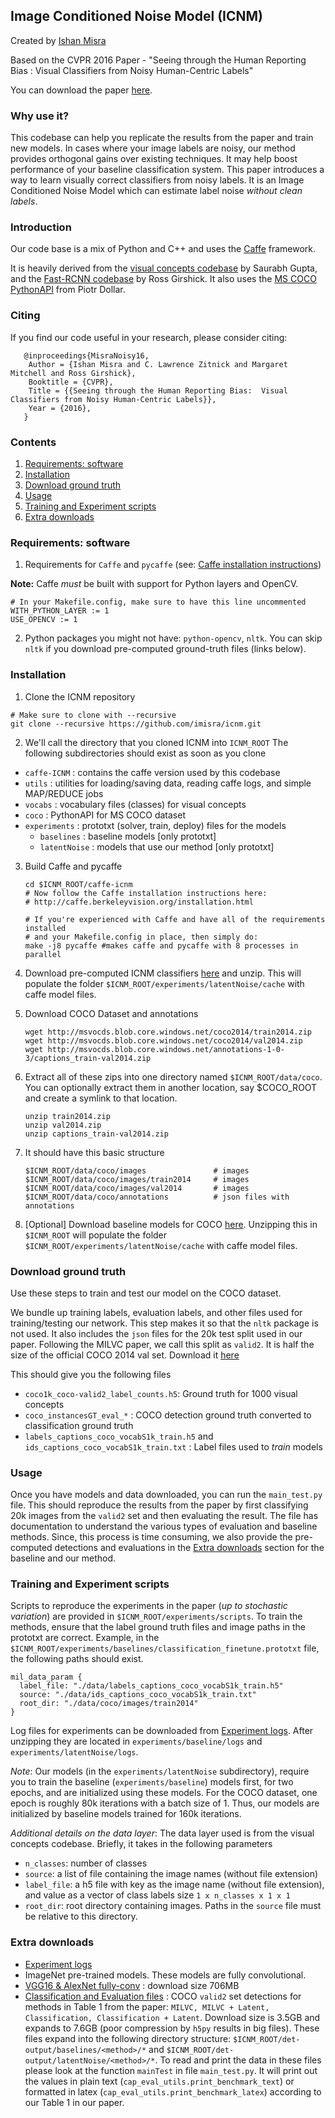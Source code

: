 
## Image Conditioned Noise Model (ICNM)
Created by [Ishan Misra](http://www.cs.cmu.edu/~imisra/)

Based on the CVPR 2016 Paper - "Seeing through the Human Reporting Bias : Visual Classifiers from Noisy Human-Centric Labels"

You can download the paper [here](http://arxiv.org/abs/1512.06974).

### Why use it?
This codebase can help you replicate the results from the paper and train new models.
In cases where your image labels are noisy, our method provides orthogonal gains over existing techniques. It may help boost performance of your baseline classification system.
This paper introduces a way to learn visually correct classifiers from noisy labels.
It is an Image Conditioned Noise Model which can estimate label noise *without clean labels*.

### Introduction

Our code base is a mix of Python and C++ and uses the [Caffe](https://github.com/BVLC/caffe) framework.

It is heavily derived from the [visual concepts codebase](https://github.com/s-gupta/visual-concepts) by Saurabh Gupta, and the [Fast-RCNN codebase](https://github.com/rbgirshick/fast-rcnn) by Ross Girshick.
It also uses the [MS COCO PythonAPI](https://github.com/pdollar/coco/tree/master/PythonAPI) from Piotr Dollar.

### Citing

If you find our code useful in your research, please consider citing:
```
   @inproceedings{MisraNoisy16,
    Author = {Ishan Misra and C. Lawrence Zitnick and Margaret Mitchell and Ross Girshick},
    Booktitle = {CVPR},
    Title = {{Seeing through the Human Reporting Bias:  Visual Classifiers from Noisy Human-Centric Labels}},
    Year = {2016},
   }
```

### Contents
1. [Requirements: software](#requirements-software)
2. [Installation](#installation)
3. [Download ground truth](#download-ground-truth)
4. [Usage](#usage)
5. [Training and Experiment scripts](#training-and-experiment-scripts)
6. [Extra downloads](#extra-downloads)

### Requirements: software

1. Requirements for `Caffe` and `pycaffe` (see: [Caffe installation instructions](http://caffe.berkeleyvision.org/installation.html))

  **Note:** Caffe *must* be built with support for Python layers and OpenCV.

  ```make
  # In your Makefile.config, make sure to have this line uncommented
  WITH_PYTHON_LAYER := 1
  USE_OPENCV := 1
  ```

2. Python packages you might not have: `python-opencv`, `nltk`. You can skip `nltk` if you download pre-computed ground-truth files (links below).

### Installation

1. Clone the ICNM repository
  ```Shell
  # Make sure to clone with --recursive
  git clone --recursive https://github.com/imisra/icnm.git
  ```

2. We'll call the directory that you cloned ICNM into `ICNM_ROOT`
The following subdirectories should exist as soon as you clone
- `caffe-ICNM` : contains the caffe version used by this codebase
- `utils` : utilities for loading/saving data, reading caffe logs, and simple MAP/REDUCE jobs
- `vocabs` : vocabulary files (classes) for visual concepts
- `coco` : PythonAPI for MS COCO dataset
- `experiments` : prototxt (solver, train, deploy) files for the models
  + `baselines` : baseline models [only prototxt]
  + `latentNoise` : models that use our method [only prototxt]

3. Build Caffe and pycaffe
    ```Shell
    cd $ICNM_ROOT/caffe-icnm
    # Now follow the Caffe installation instructions here:
    # http://caffe.berkeleyvision.org/installation.html

    # If you're experienced with Caffe and have all of the requirements installed
    # and your Makefile.config in place, then simply do:
    make -j8 pycaffe #makes caffe and pycaffe with 8 processes in parallel
    ```

4. Download pre-computed ICNM classifiers [here](https://goo.gl/gf8IjP) and unzip.
  This will populate the folder `$ICNM_ROOT/experiments/latentNoise/cache` with caffe model files.

5. Download COCO Dataset and annotations
    ```Shell
   	wget http://msvocds.blob.core.windows.net/coco2014/train2014.zip
    wget http://msvocds.blob.core.windows.net/coco2014/val2014.zip
    wget http://msvocds.blob.core.windows.net/annotations-1-0-3/captions_train-val2014.zip
	 ```

6. Extract all of these zips into one directory named `$ICNM_ROOT/data/coco`. You can optionally extract them in another location, say $COCO_ROOT and create a symlink to that location.

	```Shell
	unzip train2014.zip
    unzip val2014.zip
    unzip captions_train-val2014.zip
	```

7. It should have this basic structure

	```Shell
  	$ICNM_ROOT/data/coco/images               # images
  	$ICNM_ROOT/data/coco/images/train2014     # images
  	$ICNM_ROOT/data/coco/images/val2014       # images
  	$ICNM_ROOT/data/coco/annotations          # json files with annotations
	```

8. [Optional] Download baseline models for COCO [here](https://goo.gl/uxrbuI).
  Unzipping this in `$ICNM_ROOT` will populate the folder `$ICNM_ROOT/experiments/latentNoise/cache` with caffe model files.
### Download ground truth
Use these steps to train and test our model on the COCO dataset.

We bundle up training labels, evaluation labels, and other files used for training/testing our network.
This step makes it so that the `nltk` package is not used. It also includes the `json` files for the 20k test split used in our paper. Following the MILVC paper, we call this split as `valid2`. It is half the size of the official COCO 2014 val set. Download it [here](https://goo.gl/xU2k5V)

This should give you the following files
- `coco1k_coco-valid2_label_counts.h5`: Ground truth for 1000 visual concepts
- `coco_instancesGT_eval_*` : COCO detection ground truth converted to classification ground truth
- `labels_captions_coco_vocabS1k_train.h5` and `ids_captions_coco_vocabS1k_train.txt` : Label files used to *train* models

### Usage
Once you have models and data downloaded, you can run the `main_test.py` file. This should reproduce the results from the paper by first classifying 20k images from the `valid2` set and then evaluating the result. The file has documentation to understand the various types of evaluation and baseline methods. Since, this process is time consuming, we also provide the pre-computed detections and evaluations in the [Extra downloads](#extra-downloads) section for the baseline and our method.

### Training and Experiment scripts
Scripts to reproduce the experiments in the paper (*up to stochastic variation*) are provided in `$ICNM_ROOT/experiments/scripts`. To train the methods, ensure that the label ground truth files and image paths in the prototxt are correct.
Example, in the `$ICNM_ROOT/experiments/baselines/classification_finetune.prototxt` file, the following paths should exist.
```
mil_data_param {
  label_file: "./data/labels_captions_coco_vocabS1k_train.h5"
  source: "./data/ids_captions_coco_vocabS1k_train.txt"
  root_dir: "./data/coco/images/train2014"
}
```

Log files for experiments can be downloaded from [Experiment logs](). After unzipping they are located in `experiments/baseline/logs` and `experiments/latentNoise/logs`.

*Note*: Our models (in the `experiments/latentNoise` subdirectory), require you to train the baseline (`experiments/baseline`) models first, for two epochs, and are initialized using these models. For the COCO dataset, one epoch is roughly 80k iterations with a batch size of 1. Thus, our models are initialized by baseline models trained for 160k iterations.

*Additional details on the data layer*: The data layer used is from the visual concepts codebase. Briefly, it takes in the following parameters
- `n_classes`: number of classes
- `source`: a list of file containing the image names (without file extension)
- `label_file`: a h5 file with key as the image name (without file extension), and value as a vector of class labels size `1 x n_classes x 1 x 1`
- `root_dir`: root directory containing images. Paths in the `source` file must be relative to this directory.

### Extra downloads
- [Experiment logs](https://goo.gl/yKhf0q)
- ImageNet pre-trained models. These models are fully convolutional.
 - [VGG16 & AlexNet fully-conv](https://goo.gl/9BVvRF) : download size 706MB
- [Classification and Evaluation files](https://goo.gl/VviUSD) : COCO `valid2` set detections for methods in Table 1 from the paper: `MILVC, MILVC + Latent, Classification, Classification + Latent`. Download size is 3.5GB and expands to 7.6GB (poor compression by `h5py` results in big files).
  These files expand into the following directory structure: `$ICNM_ROOT/det-output/baselines/<method>/*` and `$ICNM_ROOT/det-output/latentNoise/<method>/*`. To read and print the data in these files please look at the function `mainTest` in file `main_test.py`.
  It will print out the values in plain text (`cap_eval_utils.print_benchmark_text`) or formatted in latex (`cap_eval_utils.print_benchmark_latex`) according to our Table 1 in our paper.